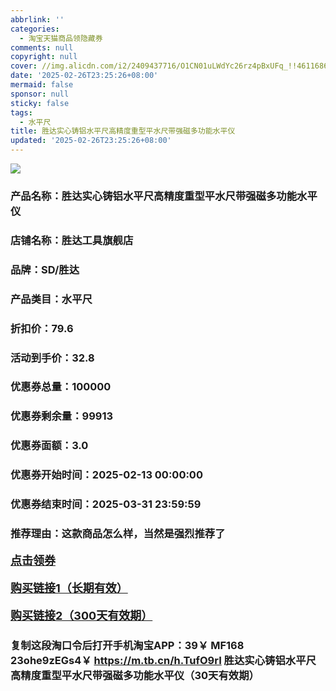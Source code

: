 ```yaml
---
abbrlink: ''
categories:
  - 淘宝天猫商品领隐藏券
comments: null
copyright: null
cover: //img.alicdn.com/i2/2409437716/O1CN01uLWdYc26rz4pBxUFq_!!4611686018427386388-0-item_pic.jpg
date: '2025-02-26T23:25:26+08:00'
mermaid: false
sponsor: null
sticky: false
tags:
  - 水平尺
title: 胜达实心铸铝水平尺高精度重型平水尺带强磁多功能水平仪
updated: '2025-02-26T23:25:26+08:00'
--- 
```


![](//img.alicdn.com/i2/2409437716/O1CN01uLWdYc26rz4pBxUFq_!!4611686018427386388-0-item_pic.jpg)

### 产品名称：胜达实心铸铝水平尺高精度重型平水尺带强磁多功能水平仪
### 店铺名称：胜达工具旗舰店
### 品牌：SD/胜达
### 产品类目：水平尺
### 折扣价：79.6
### 活动到手价：32.8
### 优惠券总量：100000
### 优惠券剩余量：99913
### 优惠券面额：3.0
### 优惠券开始时间：2025-02-13 00:00:00	
### 优惠券结束时间：2025-03-31 23:59:59	
### 推荐理由：这款商品怎么样，当然是强烈推荐了

<p style="font-size: 18px; font-weight: bold;">
  <a href="https://uland.taobao.com/coupon/edetail?e=bx7LAPu6v86lhHvvyUNXZfh8CuWt5YH5OVuOuRD5gLJMmdsrkidbOUV9IBA4kmjLt03G4jjYvhVjdds6PZzIBE4ZecKl%2BiiQ82dgXxtoAQ55cZ0aOlAzNVLYuufSOX9A5TmaxfefJG30TcIixZTmmAcY88rbnPan2cFY6qAkBQtBJFJ%2BvjUN8khkl4jCahV5tLOxvNpgN7FPc39vTzcAEdG%2BGKMwuFyvaDx4bJh%2FRqz63CJspjYZaskwIZqZ4SaNkVwIAlHrU5zZUKJvkwnuB8HcOJwjoF0dpdgeUbEpYtutHrX7ybrSrclMTjSQsK4pbac7vn259G6ie%2FpBy9wBFg%3D%3D&traceId=0b515d4517407227641888116d126c&union_lens=lensId%3AOPT%401740722780%40213f8e31_0e28_1954b29b978_3736%4001%40eyJmbG9vcklkIjo3MzM1NH0ie" target="_blank">点击领券</a>
</p>
<p style="font-size: 18px; font-weight: bold;">
  <a href="https://s.click.taobao.com/t?e=m%3D2%26s%3DSE4FVK5jsvFw4vFB6t2Z2ueEDrYVVa64K7Vc7tFgwiHjf2vlNIV67uW8xal2bDKcYFMBzHxYoCP3ID%2FV1RqsF4wnCJeELi4I%2FIEn%2BS1IjHAB0ghlTd7WlZVm%2FOAUUFw71qrpxiwMoCNxc1AtbZGVSz9FpQwdvfyq%2FUEk%2FOhyG%2BYLZMqoQW%2BfuB6GmlJyRiVTI%2B3%2BkCbU36xNXH3MtNv8QxMNl7Va2txUv7sBfxOsvVBn16rhzAR5CyEMFkuPXVuJ98%2FNs0pA2%2FxP7qa1tU3ZgS3jKrSQZrKgjrlkO7r1KTezrMKLmZrRV3EqY%2Bakgpmw" target="_blank">购买链接1（长期有效）</a>
</p>
<p style="font-size: 18px; font-weight: bold;">
  <a href="https://s.click.taobao.com/w5hWVNs" target="_blank">购买链接2（300天有效期）</a>
</p>

### 复制这段淘口令后打开手机淘宝APP：39￥ MF168 23ohe9zEGs4￥ https://m.tb.cn/h.TufO9rI  胜达实心铸铝水平尺高精度重型平水尺带强磁多功能水平仪（30天有效期）
